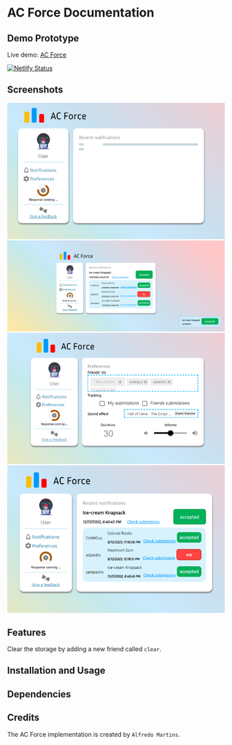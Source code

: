 # AC Force Documentation

## Demo Prototype
Live demo: [AC Force](https://acforce.netlify.app)

<!---![Demo](Boop-Kittens.gif) --->
[![Netlify Status](https://api.netlify.com/api/v1/badges/10f39ed5-7cbe-4eef-a3f3-dae8bd2a9c11/deploy-status)](https://app.netlify.com/sites/acforce/deploys)

## Screenshots

![Loading notifications](screenshots/loading_notifications.png)
![New notifiactions](screenshots/new_notification.png)
![Preferences](screenshots/preferences.png)
![Recent notification](screenshots/recent_notifications.png)

## Features
Clear the storage by adding a new friend called `clear`.

## Installation and Usage


## Dependencies




## Credits

The AC Force implementation is created by `Alfredo Martins`.